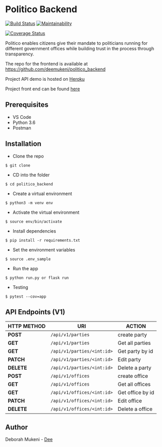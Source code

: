 
# Politico Backend

[![Build Status](https://travis-ci.com/deemukeni/politico_backend.svg?branch=develop)](https://travis-ci.com/deemukeni/politico_backend)
[![Maintainability](https://api.codeclimate.com/v1/badges/57f88fbf525a980973f7/maintainability)](https://codeclimate.com/github/deemukeni/politico_backend/maintainability)

[![Coverage Status](https://coveralls.io/repos/github/deemukeni/politico_backend/badge.svg?branch=master)](https://coveralls.io/github/deemukeni/politico_backend?branch=master)


Politico enables citizens give their mandate to politicians running for different government offices
while building trust in the process through transparency.

The repo for the frontend is available at https://github.com/deemukeni/politico_backend


Project API demo is hosted on [Heroku](https://politico-elections.herokuapp.com/)

Project front end can be found  [here](https://github.com/deemukeni/politico-frontend/tree/develop)

## Prerequisites

- VS Code
- Python 3.6
- Postman

## Installation

- Clone the repo
```
$ git clone
```

- CD into the folder
```
$ cd politico_backend
```

- Create a virtual environment
```
$ python3 -m venv env
```

- Activate the virtual environment
```
$ source env/bin/activate
```

- Install dependencies
```
$ pip install -r requirements.txt
```

- Set the environment variables
```
$ source .env_sample
```

- Run the app
```
$ python run.py or flask run
```

- Testing
```
$ pytest --cov=app
```
## API Endpoints (V1)

| **HTTP METHOD** |	**URI** |	**ACTION**
| --- | --- | --- |
| **POST** | `/api/v1/parties` | create party |
| **GET** |	`/api/v1/parties` | Get all parties |
| **GET** |	`/api/v1/parties/<int:id>` | Get party by id |
| **PATCH** |	`/api/v1/parties/<int:id>`	| Edit party |
| **DELETE** |	`/api/v1/parties/<int:id>`	| Delete a party |
| **POST** |	`/api/v1/offices`	| create office |
| **GET** |	`/api/v1/offices`	| Get all offices |
| **GET** |	`/api/v1/offices/<int:id>`	| Get office by id |
| **PATCH** |	`/api/v1/offices/<int:id>`	| Edit office |
| **DELETE** |	`/api/v1/offices/<int:id>`	| Delete a office |

## Author

Deborah Mukeni - [Dee](https://github.com/deemukeni)


